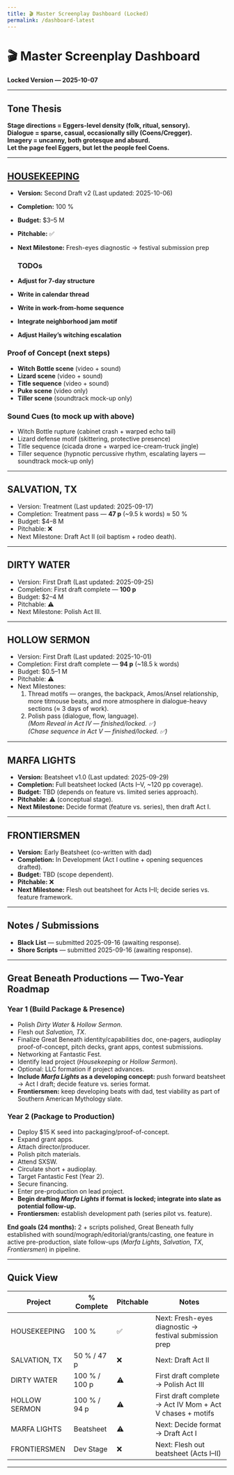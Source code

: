 ```yaml
---
title: 🎬 Master Screenplay Dashboard (Locked)
permalink: /dashboard-latest
---
```


# 🎬 Master Screenplay Dashboard  
**Locked Version — 2025-10-07**  

---

## Tone Thesis  
**Stage directions = Eggers-level density (folk, ritual, sensory).  
Dialogue = sparse, casual, occasionally silly (Coens/Cregger).  
Imagery = uncanny, both grotesque and absurd.  
Let the page feel Eggers, but let the people feel Coens.**  

---

## [HOUSEKEEPING](housekeepingBible.md)

- **Version:** Second Draft v2 (Last updated: 2025-10-06)  
- **Completion:** 100 %  
- **Budget:** $3–5 M  
- **Pitchable:** ✅  
- **Next Milestone:** Fresh-eyes diagnostic → festival submission prep  

  ### TODOs  
- **Adjust for 7-day structure**  
- **Write in calendar thread**  
- **Write in work-from-home sequence**  
- **Integrate neighborhood jam motif**  
- **Adjust Hailey’s witching escalation**  

### Proof of Concept (next steps)  
- **Witch Bottle scene** (video + sound)  
- **Lizard scene** (video + sound)  
- **Title sequence** (video + sound)  
- **Puke scene** (video only)  
- **Tiller scene** (soundtrack mock-up only)  

### Sound Cues (to mock up with above)  
- Witch Bottle rupture (cabinet crash + warped echo tail)  
- Lizard defense motif (skittering, protective presence)  
- Title sequence (cicada drone + warped ice-cream-truck jingle)  
- Tiller sequence (hypnotic percussive rhythm, escalating layers — soundtrack mock-up only)  

---

## SALVATION, TX  

* Version: Treatment (Last updated: 2025-09-17)  
* Completion: Treatment pass — **47 p** (~9.5 k words) ≈ 50 %  
* Budget: $4–8 M  
* Pitchable: ❌  
* Next Milestone: Draft Act II (oil baptism + rodeo death).  

---

## DIRTY WATER  

* Version: First Draft (Last updated: 2025-09-25)  
* Completion: First draft complete — **100 p**  
* Budget: $2–4 M  
* Pitchable: ⚠️  
* Next Milestone: Polish Act III.  

---

## HOLLOW SERMON  

* Version: First Draft (Last updated: 2025-10-01)  
* Completion: First draft complete — **94 p** (~18.5 k words)  
* Budget: $0.5–1 M  
* Pitchable: ⚠️  
* Next Milestones:  
   1. Thread motifs — oranges, the backpack, Amos/Ansel relationship, more titmouse beats, and more atmosphere in dialogue-heavy sections (≈ 3 days of work).  
   2. Polish pass (dialogue, flow, language).  
   *(Mom Reveal in Act IV — finished/locked. ✅)*  
   *(Chase sequence in Act V — finished/locked. ✅)*  

---

## MARFA LIGHTS  

- **Version:** Beatsheet v1.0 (Last updated: 2025-09-29)  
- **Completion:** Full beatsheet locked (Acts I–V, ~120 pp coverage).  
- **Budget:** TBD (depends on feature vs. limited series approach).  
- **Pitchable:** ⚠️ (conceptual stage).  
- **Next Milestone:** Decide format (feature vs. series), then draft Act I.  

---

## FRONTIERSMEN  

- **Version:** Early Beatsheet (co-written with dad)  
- **Completion:** In Development (Act I outline + opening sequences drafted).  
- **Budget:** TBD (scope dependent).  
- **Pitchable:** ❌  
- **Next Milestone:** Flesh out beatsheet for Acts I–II; decide series vs. feature framework.  

---

## Notes / Submissions  
- **Black List** — submitted 2025-09-16 (awaiting response).  
- **Shore Scripts** — submitted 2025-09-16 (awaiting response).  

---

## Great Beneath Productions — Two-Year Roadmap  

### Year 1 (Build Package & Presence)  
- Polish *Dirty Water* & *Hollow Sermon*.  
- Flesh out *Salvation, TX*.  
- Finalize Great Beneath identity/capabilities doc, one-pagers, audioplay proof-of-concept, pitch decks, grant apps, contest submissions.  
- Networking at Fantastic Fest.  
- Identify lead project (*Housekeeping* or *Hollow Sermon*).  
- Optional: LLC formation if project advances.  
- **Include *Marfa Lights* as a developing concept:** push forward beatsheet → Act I draft; decide feature vs. series format.  
- **Frontiersmen:** keep developing beats with dad, test viability as part of Southern American Mythology slate.  

### Year 2 (Package to Production)  
- Deploy $15 K seed into packaging/proof-of-concept.  
- Expand grant apps.  
- Attach director/producer.  
- Polish pitch materials.  
- Attend SXSW.  
- Circulate short + audioplay.  
- Target Fantastic Fest (Year 2).  
- Secure financing.  
- Enter pre-production on lead project.  
- **Begin drafting *Marfa Lights* if format is locked; integrate into slate as potential follow-up.**  
- **Frontiersmen:** establish development path (series pilot vs. feature).  

**End goals (24 months):** 2 + scripts polished, Great Beneath fully established with sound/mograph/editorial/grants/casting, one feature in active pre-production, slate follow-ups (*Marfa Lights*, *Salvation, TX*, *Frontiersmen*) in pipeline.  

---

## Quick View  
| Project | % Complete | Pitchable | Notes |  
|----------|-------------|-----------|-------|  
| HOUSEKEEPING | 100 % | ✅ | Next: Fresh-eyes diagnostic → festival submission prep |  
| SALVATION, TX | 50 % / 47 p | ❌ | Next: Draft Act II |  
| DIRTY WATER | 100 % / 100 p | ⚠️ | First draft complete → Polish Act III |  
| HOLLOW SERMON | 100 % / 94 p | ⚠️ | First draft complete → Act IV Mom + Act V chases + motifs |  
| MARFA LIGHTS | Beatsheet | ⚠️ | Next: Decide format → Draft Act I |  
| FRONTIERSMEN | Dev Stage | ❌ | Next: Flesh out beatsheet (Acts I–II) |  

---
